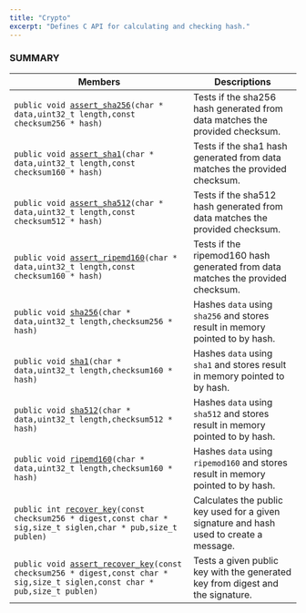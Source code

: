 ```yaml
---
title: "Crypto"
excerpt: "Defines C API for calculating and checking hash."
---
```

### SUMMARY

 Members                        | Descriptions                                
--------------------------------|---------------------------------------------
`public void `[`assert_sha256`](#assert_sha256)`(char * data,uint32_t length,const checksum256 * hash)`            | Tests if the sha256 hash generated from data matches the provided checksum.
`public void `[`assert_sha1`](#assert_sha1)`(char * data,uint32_t length,const checksum160 * hash)`            | Tests if the sha1 hash generated from data matches the provided checksum.
`public void `[`assert_sha512`](#assert_sha512)`(char * data,uint32_t length,const checksum512 * hash)`            | Tests if the sha512 hash generated from data matches the provided checksum.
`public void `[`assert_ripemd160`](#assert_ripemd160)`(char * data,uint32_t length,const checksum160 * hash)`            | Tests if the ripemod160 hash generated from data matches the provided checksum.
`public void `[`sha256`](#sha256)`(char * data,uint32_t length,checksum256 * hash)`            | Hashes `data` using `sha256` and stores result in memory pointed to by hash.
`public void `[`sha1`](#sha1)`(char * data,uint32_t length,checksum160 * hash)`            | Hashes `data` using `sha1` and stores result in memory pointed to by hash.
`public void `[`sha512`](#sha512)`(char * data,uint32_t length,checksum512 * hash)`            | Hashes `data` using `sha512` and stores result in memory pointed to by hash.
`public void `[`ripemd160`](#ripemd160)`(char * data,uint32_t length,checksum160 * hash)`            | Hashes `data` using `ripemod160` and stores result in memory pointed to by hash.
`public int `[`recover_key`](#recover_key)`(const checksum256 * digest,const char * sig,size_t siglen,char * pub,size_t publen)`            | Calculates the public key used for a given signature and hash used to create a message.
`public void `[`assert_recover_key`](#assert_recover_key)`(const checksum256 * digest,const char * sig,size_t siglen,const char * pub,size_t publen)`            | Tests a given public key with the generated key from digest and the signature.